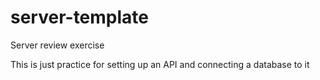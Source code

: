 # server-template
Server review exercise

This is just practice for setting up an API and connecting a database to it
